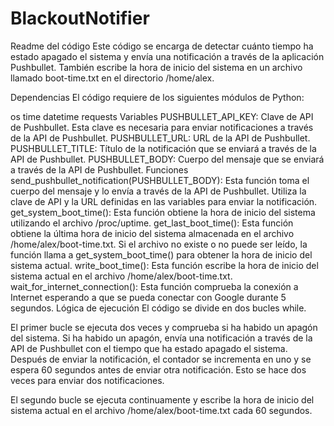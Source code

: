 # BlackoutNotifier
  Readme del código
Este código se encarga de detectar cuánto tiempo ha estado apagado el sistema y envía una notificación a través de la aplicación Pushbullet. También escribe la hora de inicio del sistema en un archivo llamado boot-time.txt en el directorio /home/alex.

Dependencias
El código requiere de los siguientes módulos de Python:

os
time
datetime
requests
Variables
PUSHBULLET_API_KEY: Clave de API de Pushbullet. Esta clave es necesaria para enviar notificaciones a través de la API de Pushbullet.
PUSHBULLET_URL: URL de la API de Pushbullet.
PUSHBULLET_TITLE: Título de la notificación que se enviará a través de la API de Pushbullet.
PUSHBULLET_BODY: Cuerpo del mensaje que se enviará a través de la API de Pushbullet.
Funciones
send_pushbullet_notification(PUSHBULLET_BODY): Esta función toma el cuerpo del mensaje y lo envía a través de la API de Pushbullet. Utiliza la clave de API y la URL definidas en las variables para enviar la notificación.
get_system_boot_time(): Esta función obtiene la hora de inicio del sistema utilizando el archivo /proc/uptime.
get_last_boot_time(): Esta función obtiene la última hora de inicio del sistema almacenada en el archivo /home/alex/boot-time.txt. Si el archivo no existe o no puede ser leído, la función llama a get_system_boot_time() para obtener la hora de inicio del sistema actual.
write_boot_time(): Esta función escribe la hora de inicio del sistema actual en el archivo /home/alex/boot-time.txt.
wait_for_internet_connection(): Esta función comprueba la conexión a Internet esperando a que se pueda conectar con Google durante 5 segundos.
Lógica de ejecución
El código se divide en dos bucles while.

El primer bucle se ejecuta dos veces y comprueba si ha habido un apagón del sistema. Si ha habido un apagón, envía una notificación a través de la API de Pushbullet con el tiempo que ha estado apagado el sistema. Después de enviar la notificación, el contador se incrementa en uno y se espera 60 segundos antes de enviar otra notificación. Esto se hace dos veces para enviar dos notificaciones.

El segundo bucle se ejecuta continuamente y escribe la hora de inicio del sistema actual en el archivo /home/alex/boot-time.txt cada 60 segundos.
